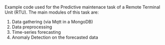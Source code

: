 Example code used for the Predictive maintenace task of a Remote Terminal Unit (RTU).
The main modules of this task are:
  1) Data gathering (via Mqtt in a MongoDB)
  2) Data preprocessing
  3) Time-series forecasting
  4) Anomaly Detection on the forecasted data

